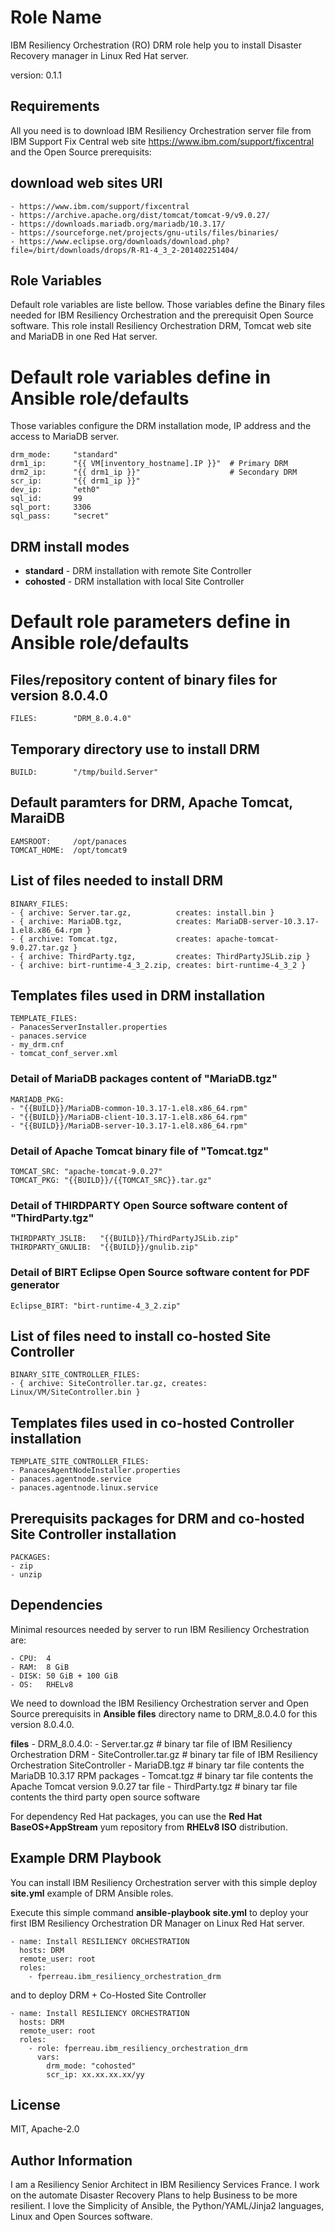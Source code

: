 Role Name
=========

IBM Resiliency Orchestration (RO) DRM role help you to install Disaster Recovery manager in Linux Red Hat server.

version: 0.1.1

Requirements
------------

All you need is to download IBM Resiliency Orchestration server file from IBM Support Fix Central web site https://www.ibm.com/support/fixcentral and the Open Source prerequisits:
  
  ## download web sites URI
    - https://www.ibm.com/support/fixcentral
    - https://archive.apache.org/dist/tomcat/tomcat-9/v9.0.27/
    - https://downloads.mariadb.org/mariadb/10.3.17/
    - https://sourceforge.net/projects/gnu-utils/files/binaries/
    - https://www.eclipse.org/downloads/download.php?file=/birt/downloads/drops/R-R1-4_3_2-201402251404/

Role Variables
--------------

Default role variables are liste bellow. Those variables define the Binary files needed for IBM Resiliency Orchestration and the prerequisit Open Source software. This role install Resiliency Orchestration DRM, Tomcat web site and MariaDB in one Red Hat server.

  # Default role variables define in Ansible role/defaults

  Those variables configure the DRM installation mode, IP address and the access to MariaDB server.

    drm_mode:     "standard"
    drm1_ip:      "{{ VM[inventory_hostname].IP }}"  # Primary DRM
    drm2_ip:      "{{ drm1_ip }}"                    # Secondary DRM
    scr_ip:       "{{ drm1_ip }}"
    dev_ip:       "eth0"
    sql_id:       99
    sql_port:     3306
    sql_pass:     "secret"
  
  ## DRM install modes
  - **standard** - DRM installation with remote Site Controller 
  - **cohosted** - DRM installation with local Site Controller

  # Default role parameters define in Ansible role/defaults

  ## Files/repository content of binary files for version 8.0.4.0
    FILES:        "DRM_8.0.4.0"

  ## Temporary directory use to install DRM
    BUILD:        "/tmp/build.Server"
  
  ## Default paramters for DRM, Apache Tomcat, MaraiDB
    EAMSROOT:     /opt/panaces
    TOMCAT_HOME:  /opt/tomcat9

  ## List of files needed to install DRM
    BINARY_FILES:
    - { archive: Server.tar.gz,          creates: install.bin }
    - { archive: MariaDB.tgz,            creates: MariaDB-server-10.3.17-1.el8.x86_64.rpm }
    - { archive: Tomcat.tgz,             creates: apache-tomcat-9.0.27.tar.gz }
    - { archive: ThirdParty.tgz,         creates: ThirdPartyJSLib.zip }
    - { archive: birt-runtime-4_3_2.zip, creates: birt-runtime-4_3_2 }

  ## Templates files used in DRM installation
    TEMPLATE_FILES:
    - PanacesServerInstaller.properties
    - panaces.service
    - my_drm.cnf
    - tomcat_conf_server.xml
    
  ### Detail of **MariaDB** packages content of "MariaDB.tgz"
    MARIADB_PKG:
    - "{{BUILD}}/MariaDB-common-10.3.17-1.el8.x86_64.rpm"
    - "{{BUILD}}/MariaDB-client-10.3.17-1.el8.x86_64.rpm"
    - "{{BUILD}}/MariaDB-server-10.3.17-1.el8.x86_64.rpm"

  ### Detail of **Apache Tomcat** binary file of "Tomcat.tgz"
    TOMCAT_SRC: "apache-tomcat-9.0.27"
    TOMCAT_PKG: "{{BUILD}}/{{TOMCAT_SRC}}.tar.gz"

  ### Detail of **THIRDPARTY** Open Source software content of "ThirdParty.tgz"
    THIRDPARTY_JSLIB:   "{{BUILD}}/ThirdPartyJSLib.zip"
    THIRDPARTY_GNULIB:  "{{BUILD}}/gnulib.zip"

  ### Detail of **BIRT** Eclipse Open Source software content for PDF generator
    Eclipse_BIRT: "birt-runtime-4_3_2.zip"

  ## List of files need to install co-hosted Site Controller
    BINARY_SITE_CONTROLLER_FILES:
    - { archive: SiteController.tar.gz, creates: Linux/VM/SiteController.bin }

  ## Templates files used in co-hosted Controller installation
    TEMPLATE_SITE_CONTROLLER_FILES:
    - PanacesAgentNodeInstaller.properties
    - panaces.agentnode.service
    - panaces.agentnode.linux.service

  ## Prerequisits packages for DRM and co-hosted Site Controller installation
    PACKAGES:
    - zip
    - unzip    

Dependencies
------------

Minimal resources needed by server to run IBM Resiliency Orchestration are:

    - CPU:  4
    - RAM:  8 GiB
    - DISK: 50 GiB + 100 GiB
    - OS:   RHELv8

We need to download the IBM Resiliency Orchestration server and Open Source prerequisits in **Ansible files** directory name to DRM_8.0.4.0 for this version 8.0.4.0.

  **files**
      - DRM_8.0.4.0:
        - Server.tar.gz           # binary tar file of IBM Resiliency Orchestration DRM
        - SiteController.tar.gz   # binary tar file of IBM Resiliency Orchestration SiteController
        - MariaDB.tgz             # binary tar file contents the MariaDB 10.3.17 RPM packages
        - Tomcat.tgz              # binary tar file contents the Apache Tomcat version 9.0.27 tar file
        - ThirdParty.tgz          # binary tar file contents the third party open source software
  
For dependency Red Hat packages, you can use the **Red Hat BaseOS+AppStream** yum repository from **RHELv8 ISO** distribution. 

Example DRM Playbook
--------------------

You can install IBM Resiliency Orchestration server with this simple deploy **site.yml** example of DRM Ansible roles.

Execute this simple command **ansible-playbook site.yml** to deploy your first IBM Resiliency Orchestration DR Manager on Linux Red Hat server.

    - name: Install RESILIENCY ORCHESTRATION
      hosts: DRM
      remote_user: root
      roles:
        - fperreau.ibm_resiliency_orchestration_drm

and to deploy DRM + Co-Hosted Site Controller

    - name: Install RESILIENCY ORCHESTRATION
      hosts: DRM
      remote_user: root
      roles:
        - role: fperreau.ibm_resiliency_orchestration_drm
          vars:
            drm_mode: "cohosted"
            scr_ip: xx.xx.xx.xx/yy

License
-------

MIT, Apache-2.0

Author Information
------------------

I am a Resiliency Senior Architect in IBM Resiliency Services France. I work on the automate Disaster Recovery Plans to help Business to be more resilient. I love the Simplicity of Ansible, the Python/YAML/Jinja2 languages, Linux and Open Sources software.
